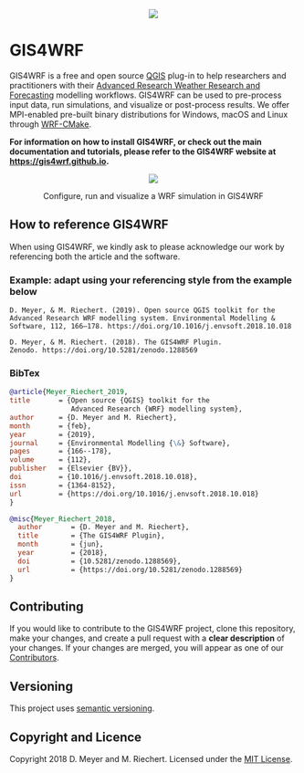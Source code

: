 <p align="center"><img src="https://gis4wrf.github.io/assets/images/gis4wrf_logo.png"></p>

# GIS4WRF
GIS4WRF is a free and open source [QGIS](https://qgis.org/) plug-in to help researchers and practitioners with their [Advanced Research Weather Research and Forecasting](https://www.mmm.ucar.edu/weather-research-and-forecasting-model) modelling workflows. GIS4WRF can be used to pre-process input data, run simulations, and visualize or post-process results. We offer MPI-enabled pre-built binary distributions for Windows, macOS and Linux through [WRF-CMake](https://github.com/WRF-CMake/WRF).

**For information on how to install GIS4WRF, or check out the main documentation and tutorials, please refer to the GIS4WRF website at https://gis4wrf.github.io.**

<p align="center"><img src="https://gis4wrf.github.io/assets/images/gis4wrf-demo.gif"></p>
<p align="center">Configure, run and visualize a WRF simulation in GIS4WRF</p>

## How to reference GIS4WRF
When using GIS4WRF, we kindly ask to please acknowledge our work by referencing both the article and the software.

### Example: adapt using your referencing style from the example below
```
D. Meyer, & M. Riechert. (2019). Open source QGIS toolkit for the
Advanced Research WRF modelling system. Environmental Modelling &
Software, 112, 166–178. https://doi.org/10.1016/j.envsoft.2018.10.018

D. Meyer, & M. Riechert. (2018). The GIS4WRF Plugin.
Zenodo. https://doi.org/10.5281/zenodo.1288569
```

### BibTex

``` bibtex
@article{Meyer_Riechert_2019,
title       = {Open source {QGIS} toolkit for the
               Advanced Research {WRF} modelling system},
author      = {D. Meyer and M. Riechert},
month       = {feb},
year        = {2019},
journal     = {Environmental Modelling {\&} Software},
pages       = {166--178},
volume      = {112},
publisher   = {Elsevier {BV}},
doi         = {10.1016/j.envsoft.2018.10.018},
issn        = {1364-8152},
url         = {https://doi.org/10.1016/j.envsoft.2018.10.018}
}

@misc{Meyer_Riechert_2018,
  author       = {D. Meyer and M. Riechert},
  title        = {The GIS4WRF Plugin},
  month        = {jun},
  year         = {2018},
  doi          = {10.5281/zenodo.1288569},
  url          = {https://doi.org/10.5281/zenodo.1288569}
}
```

## Contributing
If you would like to contribute to the GIS4WRF project, clone this repository, make your changes, and create a pull request with a **clear description** of your changes. If your changes are merged, you will appear as one of our [Contributors](https://github.com/GIS4WRF/gis4wrf/graphs/contributors).

## Versioning
This project uses [semantic versioning](https://semver.org/).

## Copyright and Licence
Copyright 2018 D. Meyer and M. Riechert. Licensed under the [MIT License](LICENSE.txt).
